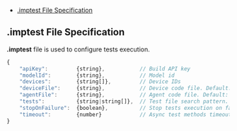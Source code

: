 <!-- START doctoc generated TOC please keep comment here to allow auto update -->
<!-- DON'T EDIT THIS SECTION, INSTEAD RE-RUN doctoc TO UPDATE -->


- [.imptest File Specification](#imptest-file-specification)

<!-- END doctoc generated TOC please keep comment here to allow auto update -->

## .imptest File Specification

__.imptest__ file is used to configure tests execution.

```js
{
    "apiKey":         {string},           // Build API key
    "modelId":        {string},           // Model id
    "devices":        {string[]},         // Device IDs
    "deviceFile":     {string},           // Device code file. Default: "device.nut"
    "agentFile":      {string},           // Agent code file. Default: "agent.nut"
    "tests":          {string|string[]},  // Test file search pattern. Default: ["*.test.nut", "tests/**/*.test.nut"]
    "stopOnFailure":  {boolean},          // Stop tests execution on failure? Default: false
    "timeout":        {number}            // Async test methods timeout, seconds. Default: 10
}
```
